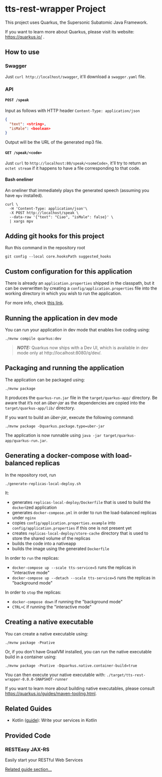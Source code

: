 # tts-rest-wrapper Project

This project uses Quarkus, the Supersonic Subatomic Java Framework.

If you want to learn more about Quarkus, please visit its website: https://quarkus.io/ .


## How to use

### Swagger

Just `curl http://localhost/swagger`, it'll download a `swagger.yaml` file.

### API

#### `POST /speak`

Input as follows with HTTP header `Content-Type: application/json`
```json
{
  "text": <string>,
  "isMale": <boolean>
}
```

Output will be the URL of the generated mp3 file. 

#### `GET /speak/<code>`

Just `curl` to `http://localhost:80/speak/<someCode>`, it'll try to return an `octet stream`
if it happens to have a file corresponding to that code.

#### Bash oneliner

An oneliner that immediately plays the generated speech (assuming you have `mpv` installed).

```shell
curl \
  -H 'Content-Type: application/json'\ 
  -X POST http://localhost/speak \
  --data-raw '{"text": "Ciao", "isMale": false}' \
  | xargs mpv
```


## Adding git hooks for this project

Run this command in the repository root
```shell script
git config --local core.hooksPath suggested_hooks
```


## Custom configuration for this application

There is already an `application.properties` shipped in the classpath, but it can be overwritten
by creating a `config/application.properties` file into the working directory in which you wish to run the application.

For more info, check [this link](https://quarkus.io/guides/config-reference#configuration-sources).


## Running the application in dev mode

You can run your application in dev mode that enables live coding using:
```shell script
./mvnw compile quarkus:dev
```

> **_NOTE:_**  Quarkus now ships with a Dev UI, which is available in dev mode only at http://localhost:8080/q/dev/.


## Packaging and running the application

The application can be packaged using:
```shell script
./mvnw package
```
It produces the `quarkus-run.jar` file in the `target/quarkus-app/` directory.
Be aware that it’s not an _über-jar_ as the dependencies are copied into the `target/quarkus-app/lib/` directory.

If you want to build an _über-jar_, execute the following command:
```shell script
./mvnw package -Dquarkus.package.type=uber-jar
```

The application is now runnable using `java -jar target/quarkus-app/quarkus-run.jar`.


## Generating a docker-compose with load-balanced replicas

In the repository root, run
```shell script
./generate-replicas-local-deploy.sh
```

It:
- generates `replicas-local-deploy/Dockerfile` that is used to build the `docker`ized application
- generates `docker-compose.yml` in order to run the load-balanced replicas under `nginx` 
- copies `config/application.properties.example` into `config/application.properties` if this one is not present yet
- creates `replicas-local-deploy/store-cache` directory that is used to store the shared volume of the replicas
- builds the code into a nativeapp
- builds the image using the generated `Dockerfile`

In order to `run` the replicas:
- `docker-compose up --scale tts-service=5` runs the replicas in "interactive mode"
- `docker-compose up --detach --scale tts-service=5` runs the replicas in "background mode"

In order to `stop` the replicas:
- `docker-compose down` if running the "background mode"
- `CTRL+C` if running the "interactive mode"


## Creating a native executable

You can create a native executable using: 
```shell script
./mvnw package -Pnative
```

Or, if you don't have GraalVM installed, you can run the native executable build in a container using: 
```shell script
./mvnw package -Pnative -Dquarkus.native.container-build=true
```

You can then execute your native executable with: `./target/tts-rest-wrapper-0.0.0-SNAPSHOT-runner`

If you want to learn more about building native executables, please consult https://quarkus.io/guides/maven-tooling.html.


## Related Guides

- Kotlin ([guide](https://quarkus.io/guides/kotlin)): Write your services in Kotlin


## Provided Code

### RESTEasy JAX-RS

Easily start your RESTful Web Services

[Related guide section...](https://quarkus.io/guides/getting-started#the-jax-rs-resources)
